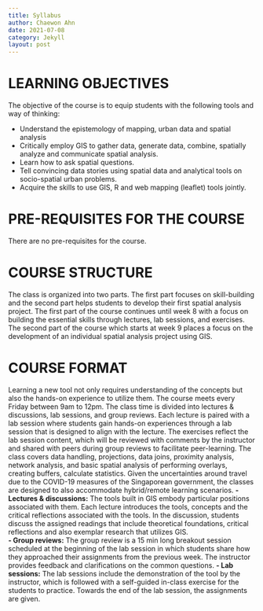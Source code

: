 ```yaml
---
title: Syllabus
author: Chaewon Ahn
date: 2021-07-08
category: Jekyll
layout: post
---
```


# LEARNING OBJECTIVES
The objective of the course is to equip students with the following tools and way of thinking:
-	Understand the epistemology of mapping, urban data and spatial analysis
-	Critically employ GIS to gather data, generate data, combine, spatially analyze and communicate spatial analysis.
-	Learn how to ask spatial questions.
-	Tell convincing data stories using spatial data and analytical tools on socio-spatial urban problems.
-	Acquire the skills to use GIS, R and web mapping (leaflet) tools jointly.

# PRE-REQUISITES FOR THE COURSE 
There are no pre-requisites for the course.

# COURSE STRUCTURE
The class is organized into two parts. The first part focuses on skill-building and the second part helps students to develop their first spatial analysis project. The first part of the course continues until week 8 with a focus on building the essential skills through lectures, lab sessions, and exercises. The second part of the course which starts at week 9 places a focus on the development of an individual spatial analysis project using GIS.

# COURSE FORMAT
Learning a new tool not only requires understanding of the concepts but also the hands-on experience to utilize them. The course meets every Friday between 9am to 12pm. The class time is divided into lectures & discussions, lab sessions, and group reviews. Each lecture is paired with a lab session where students gain hands-on experiences through a lab session that is designed to align with the lecture. The exercises reflect the lab session content, which will be reviewed with comments by the instructor and shared with peers during group reviews to facilitate peer-learning. The class covers data handling, projections, data joins, proximity analysis, network analysis, and basic spatial analysis of performing overlays, creating buffers, calculate statistics. Given the uncertainties around travel due to the COVID-19 measures of the Singaporean government, the classes are designed to also accommodate hybrid/remote learning scenarios.
**-	Lectures & discussions:** The tools built in GIS embody particular positions associated with them. Each lecture introduces the tools, concepts and the critical reflections associated with the tools. In the discussion, students discuss the assigned readings that include theoretical foundations, critical reflections and also exemplar research that utilizes GIS.   
**-	Group reviews:** The group review is a 15 min long breakout session scheduled at the beginning of the lab session in which students share how they approached their assignments from the previous week. The instructor provides feedback and clarifications on the common questions.
**-	Lab sessions:** The lab sessions include the demonstration of the tool by the instructor, which is followed with a self-guided in-class exercise for the students to practice. Towards the end of the lab session, the assignments are given. 


[1]: https://pages.github.com
